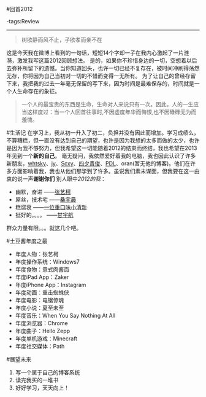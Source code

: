 #回首2012

-tags:Review

----

>树欲静而风不止，子欲孝而亲不在

这是今天我在微博上看到的一句话，短短14个字却一子在我内心激起了一片涟漪，激发我写这篇2012回顾想法。
是的，如果你不珍惜身边的一切，空想着以后去弥补所留下的遗憾。当你知道回头，也许一切已经不复存在，被时间冲刷得荡然无存，你将因为自己当初对一切的不惜而变得一无所有。
为了让自己的曾经存留下来，我把我的过去一年毫无保留的写下来，因为时间是最难保存的，时间就是一个人生命存在的象征。

>一个人的最宝贵的东西是生命，生命对人来说只有一次。因此，人的一生应当这样度过：当一个人回首往事时,不因虚度年华而悔恨,也不因碌碌无为而羞愧。

#生活记
在学习上，我从初一升入了初二，负担并没有因此而增加。学习成绩么，不算糟糕，但一直没有达到自己的期望，也许是因为我想的太多而做的太少，也许是因为我不够努力，但我希望这一切能随着2012的结束而终结，我也希望在2013年见到一个**新的自己**。
毫无疑问，我依然爱好着我的电脑，我也因此认识了许多新朋友，[whtsky](http://whouz.com/)、[jy](http://jyprince.me/)、[Scxy](http://linyis.tk/)、[四夕青俊](http://www.rsassl.tk/)、[PDL](http://pdlan.net/)、oran(暂无他的博客)。他们在许多方面影响着我，我也从他们那学到了许多。虽说我们素未谋面，但我要在这一由衷的说一声**谢谢你们**
别人眼中*2012的我*：

*   幽默，奋进                                                                      ——[张艺柯](http://t.qq.com/panda1999367)
*   屌丝，技术宅                                                                   ——[桑宇晨](http://t.qq.com/jiajuai464825137)
*   糕腐衰                                                                             ——[一位重口味小清新](http://t.qq.com/A19874562008)
*   挺好的。。。。                                                                ——[甘宇航](http://t.qq.com/t815360821)

群众力量有限。。。就这几个吧。

#土豆酱年度之最

*   年度人物：张艺柯
*   年度操作系统：Windows7
*   年度食物：意式肉酱面
*   年度iPad App：Zaker
*   年度iPhone App：Instagram
*   年度动画：重击蜘蛛侠
*   年度电影：电锯惊魂
*   年度小说：夏至未至
*   年度音乐：When You Say Nothing At All
*   年度浏览器：Chrome
*   年度曲子：Hello Zepp
*   年度单机游戏：Minecraft
*   年度社交媒体：Path

#展望未来
1.  写一个属于自己的博客系统
2.  读完我买的一堆书
3.  好好学习，天天向上！